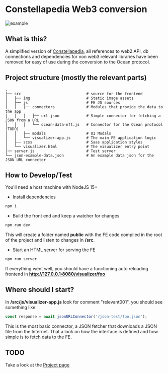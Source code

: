 # Constellapedia Web3 conversion

![example](https://gcdnb.pbrd.co/images/l90YfCp7GtSQ.png?o=1)

## What is this?
A simplified version of [Constellapedia](https://github.com/domingosl/mapmaps), all references to web2 API, 
db connections and dependencies for non web3 relevant libraries have been removed for easy of use during the conversion
to the Ocean protocol.

## Project structure (mostly the relevant parts)
```console
.
├── src                             # source for the frontend
│   ├── img                         # Static image assets
│   ├── js                          # FE JS sources
│   │   ├── connectors              # Modules that provide the data to the app
│   │   │   ├── url-json            # Simple connector for fetching a JSON from a URL
│   │   │   └── ocean-data-nft.js   # Connector for the Ocean protocol (TODO)
│   │   ├── modals                  # UI Modals
│   │   └── visualizer-app.js       # The main FE application logic
│   ├── scss                        # Saas application styles
│   └── visualizer.html             # The visualizer entry point
│── server.js                       # Test server
└── json-example-data.json          # An example data json for the JSON URL connector
```

##

## How to Develop/Test
You'll need a host machine with NodeJS 15+

- Install dependencies
```bash
npm i
```
- Build the front end and keep a watcher for changes
```bash
npm run dev
```
This will create a folder named **public** with the FE code compiled in the root of the project 
and listen to changes in **/src**.

- Start an HTML server for serving the FE
```bash
npm run server
```

If everything went well, you should have a functioning auto reloading frontend in **http://127.0.0.1:8080/visualizer/foo**

## Where should I start?
In **/src/js/visualizer-app.js** look for comment "relevant001", you should see something like:
```javascript
const response = await jsonURLConnector('/json-test/foo.json');
```
This is the most basic connector, a JSON fetcher that downloads a JSON file from the Internet. That a look on how the interface
is defined and how simple is to fetch data to the FE.

## TODO
Take a look at the [Project page](https://github.com/orgs/mapsdao/projects/1)